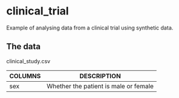 # clinical_trial

Example of analysing data from a clinical trial using synthetic data.

## The data

clinical_study.csv

|COLUMNS|DESCRIPTION|
|-------|-----------|
|sex|Whether the patient is male or female|
